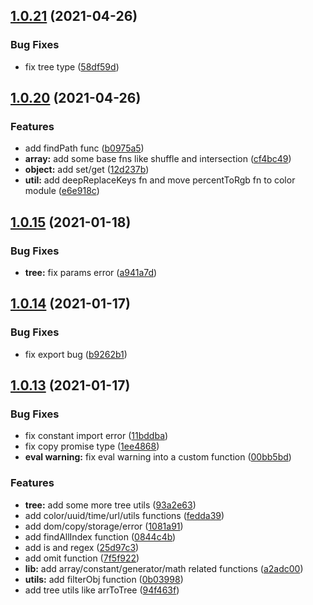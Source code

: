 ## [1.0.21](https://github.com/Zhaocl1997/easy-fns-ts/compare/v1.0.20...v1.0.21) (2021-04-26)


### Bug Fixes

* fix tree type ([58df59d](https://github.com/Zhaocl1997/easy-fns-ts/commit/58df59d7d7cbf3f7d7807c261d14fe559cd67666))



## [1.0.20](https://github.com/Zhaocl1997/easy-fns-ts/compare/v1.0.15...v1.0.20) (2021-04-26)


### Features

* add findPath func ([b0975a5](https://github.com/Zhaocl1997/easy-fns-ts/commit/b0975a533b2b8284cba770c24581a5d5781c05ed))
* **array:** add some base fns like shuffle and intersection ([cf4bc49](https://github.com/Zhaocl1997/easy-fns-ts/commit/cf4bc49f0cc621ad981e236626aa05006e58a6f0))
* **object:** add set/get ([12d237b](https://github.com/Zhaocl1997/easy-fns-ts/commit/12d237b58e006a3304cdc77422ebe0e7ae78f2be))
* **util:** add deepReplaceKeys fn and move percentToRgb fn to color module ([e6e918c](https://github.com/Zhaocl1997/easy-fns-ts/commit/e6e918c4eaceaabe5b54e9d7309a8b4cc3dc2fdd))



## [1.0.15](https://github.com/Zhaocl1997/easy-fns-ts/compare/v1.0.14...v1.0.15) (2021-01-18)


### Bug Fixes

* **tree:** fix params error ([a941a7d](https://github.com/Zhaocl1997/easy-fns-ts/commit/a941a7da9f9b3b96e1db044fb08b273ab5e18c60))



## [1.0.14](https://github.com/Zhaocl1997/easy-fns-ts/compare/v1.0.13...v1.0.14) (2021-01-17)


### Bug Fixes

* fix export bug ([b9262b1](https://github.com/Zhaocl1997/easy-fns-ts/commit/b9262b1328a60d7e44eb4fbd84378abd017dc528))



## [1.0.13](https://github.com/Zhaocl1997/easy-fns-ts/compare/00bb5bd2705ff6831bab19063d93645b3d36af14...v1.0.13) (2021-01-17)


### Bug Fixes

* fix constant import error ([11bddba](https://github.com/Zhaocl1997/easy-fns-ts/commit/11bddba6e1640798ba632ed84b4a0380836e6aa9))
* fix copy promise type ([1ee4868](https://github.com/Zhaocl1997/easy-fns-ts/commit/1ee48683b5919f65fdc305d22e157d65ba88ea67))
* **eval warning:** fix eval warning into a custom function ([00bb5bd](https://github.com/Zhaocl1997/easy-fns-ts/commit/00bb5bd2705ff6831bab19063d93645b3d36af14))


### Features

* **tree:** add some more tree utils ([93a2e63](https://github.com/Zhaocl1997/easy-fns-ts/commit/93a2e63a65ce56b56e9ca3d5a90a82d458588022))
* add color/uuid/time/url/utils functions ([fedda39](https://github.com/Zhaocl1997/easy-fns-ts/commit/fedda3966065de4698a6c4954aa888b21b075851))
* add dom/copy/storage/error ([1081a91](https://github.com/Zhaocl1997/easy-fns-ts/commit/1081a9110046c9c9a5f848fc01773ed9baf17830))
* add findAllIndex function ([0844c4b](https://github.com/Zhaocl1997/easy-fns-ts/commit/0844c4b8c5c0ca37c5702862c884aeef286f78db))
* add is and regex ([25d97c3](https://github.com/Zhaocl1997/easy-fns-ts/commit/25d97c39244bee8fa3eeeaa4f35b17683cb9648c))
* add omit function ([7f5f922](https://github.com/Zhaocl1997/easy-fns-ts/commit/7f5f922ad1502b7a20842e796283c6b3e05ca464))
* **lib:** add array/constant/generator/math related functions ([a2adc00](https://github.com/Zhaocl1997/easy-fns-ts/commit/a2adc00e8ff33a5ed03e349dd43c9cea324db2fb))
* **utils:** add filterObj function ([0b03998](https://github.com/Zhaocl1997/easy-fns-ts/commit/0b039986bd6c08cf12dedc8af7689f3016308872))
* add tree utils like arrToTree ([94f463f](https://github.com/Zhaocl1997/easy-fns-ts/commit/94f463f767a020fc61dec1585884cf34f353af4a))



